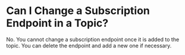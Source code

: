 # Can I Change a Subscription Endpoint in a Topic?<a name="smn_faq_0012"></a>

No. You cannot change a subscription endpoint once it is added to the topic. You can delete the endpoint and add a new one if necessary.

